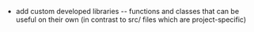 * add custom developed libraries -- functions and classes that can be useful on their own (in contrast to src/ files which are project-specific)